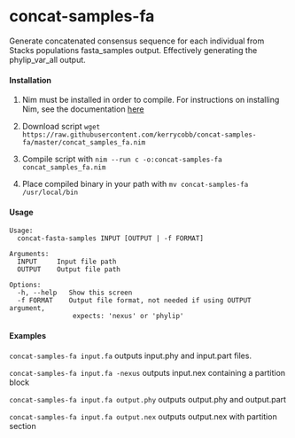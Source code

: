 # concat-samples-fa

Generate concatenated consensus sequence for each individual from Stacks populations fasta_samples output. Effectively generating the phylip_var_all output.

#### Installation
1. Nim must be installed in order to compile. For instructions on installing Nim, see the documentation [here](https://nim-lang.org/install.html)

2. Download script `wget https://raw.githubusercontent.com/kerrycobb/concat-samples-fa/master/concat_samples_fa.nim`

3. Compile script with `nim --run c -o:concat-samples-fa concat_samples_fa.nim`

4. Place compiled binary in your path with `mv concat-samples-fa /usr/local/bin`


#### Usage
```
Usage:
  concat-fasta-samples INPUT [OUTPUT | -f FORMAT]

Arguments:
  INPUT     Input file path
  OUTPUT    Output file path

Options:
  -h, --help   Show this screen
  -f FORMAT    Output file format, not needed if using OUTPUT argument,
                expects: 'nexus' or 'phylip'
```

#### Examples
`concat-samples-fa input.fa` outputs input.phy and input.part files.

`concat-samples-fa input.fa -nexus` outputs input.nex containing a partition block

`concat-samples-fa input.fa output.phy` outputs output.phy and output.part

`concat-samples-fa input.fa output.nex` outputs output.nex with partition section
